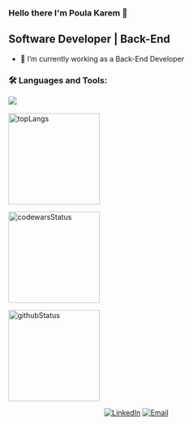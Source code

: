 ### Hello there I'm Poula Karem 👋

## Software Developer | Back-End

<!--
Here are some ideas to get you started:

- 🔭 I’m currently ...
-->
- 🌱 I’m currently working as a Back-End Developer
<!--
- 👯 I’m looking to collaborate on ...
- 🤔 I’m looking for help with ...
- 💬 Ask me about ...
- 📫 How to reach me: ...
- 😄 Pronouns: ...
- ⚡ Fun fact: ...
wordpress
mongodb
-->

### :hammer_and_wrench: Languages and Tools:
<div id="languages&tools" align="left">
  <a href="https://github.com/poula-karem"><img src="https://skillicons.dev/icons?i=js,nodejs,express,npm,postman,postgres,git,github,linux,vscode" /></a>
</div>
<br>
<div id="status" align="left">
  <a href="https://github.com/poula-karem"><img alt="topLangs" height="180em" src="https://github-readme-stats-git-masterrstaa-rickstaa.vercel.app/api/top-langs/?username=Poula-Karem&layout=compact&theme=transparent&show" /></a>
  
  <a href="https://github.com/poula-karem"><img alt="codewarsStatus" height="180em" 
                                             src="https://github.r2v.ch/codewars?user=Poula Karem&name=true&hide_clan=true&top_languages=true&stroke=%23b362ff&theme=midnight_blue" /></a>

  <a href="https://github.com/poula-karem"><img alt="githubStatus" height="180em" src="https://github-readme-stats.vercel.app/api?username=Poula-Karem&theme=transparent&show" /></a>

  <!-- 
  <a href="https://github.com/poula-karem"><img alt="leetStatus" height="180em" src="https://leetcard.jacoblin.cool/poula-karemp?theme=dark" /></a>
  
  <a href="https://github.com/poula-karem"><img height="180em" src="http://github-readme-streak-stats.herokuapp.com?user=Poula-Karem&theme=transparent&show" /></a>
  -->
</div>

<div id="contacts" align="center">
  <a href="https://www.linkedin.com/in/poula-karem"><img alt="LinkedIn" src="https://img.shields.io/badge/LinkedIn-blue?style=flat-square&logo=linkedin"></a>
  <a href="mailto:paulakaremp@gmail.com"><img alt="Email" src="https://img.shields.io/badge/Email-white?style=flat-square&logo=gmail"></a>
</div>
